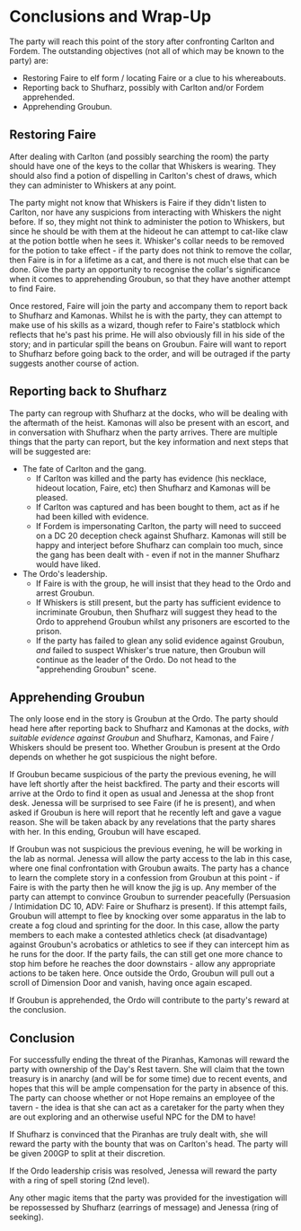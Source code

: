 # Conclusions and Wrap-Up

The party will reach this point of the story after confronting Carlton and Fordem.
The outstanding objectives (not all of which may be known to the party) are:

- Restoring Faire to elf form / locating Faire or a clue to his whereabouts.
- Reporting back to Shufharz, possibly with Carlton and/or Fordem apprehended.
- Apprehending Groubun.

## Restoring Faire

After dealing with Carlton (and possibly searching the room) the party should have one of the keys to the collar that Whiskers is wearing.
They should also find a potion of dispelling in Carlton's chest of draws, which they can administer to Whiskers at any point.

The party might not know that Whiskers is Faire if they didn't listen to Carlton, nor have any suspicions from interacting with Whiskers the night before.
If so, they might not think to administer the potion to Whiskers, but since he should be with them at the hideout he can attempt to cat-like claw at the potion bottle when he sees it.
Whisker's collar needs to be removed for the potion to take effect - if the party does not think to remove the collar, then Faire is in for a lifetime as a cat, and there is not much else that can be done.
Give the party an opportunity to recognise the collar's significance when it comes to apprehending Groubun, so that they have another attempt to find Faire.

Once restored, Faire will join the party and accompany them to report back to Shufharz and Kamonas.
Whilst he is with the party, they can attempt to make use of his skills as a wizard, though refer to Faire's statblock which reflects that he's past his prime.
He will also obviously fill in his side of the story; and in particular spill the beans on Groubun.
Faire will want to report to Shufharz before going back to the order, and will be outraged if the party suggests another course of action.

## Reporting back to Shufharz

The party can regroup with Shufharz at the docks, who will be dealing with the aftermath of the heist.
Kamonas will also be present with an escort, and in conversation with Shufharz when the party arrives.
There are multiple things that the party can report, but the key information and next steps that will be suggested are:

- The fate of Carlton and the gang.
  - If Carlton was killed and the party has evidence (his necklace, hideout location, Faire, etc) then Shufharz and Kamonas will be pleased.
  - If Carlton was captured and has been bought to them, act as if he had been killed with evidence.
  - If Fordem is impersonating Carlton, the party will need to succeed on a DC 20 deception check against Shufharz. Kamonas will still be happy and interject before Shufharz can complain too much, since the gang has been dealt with - even if not in the manner Shufharz would have liked.
- The Ordo's leadership.
  - If Faire is with the group, he will insist that they head to the Ordo and arrest Groubun.
  - If Whiskers is still present, but the party has sufficient evidence to incriminate Groubun, then Shufharz will suggest they head to the Ordo to apprehend Groubun whilst any prisoners are escorted to the prison.
  - If the party has failed to glean any solid evidence against Groubun, _and_ failed to suspect Whisker's true nature, then Groubun will continue as the leader of the Ordo. Do not head to the "apprehending Groubun" scene.

## Apprehending Groubun

The only loose end in the story is Groubun at the Ordo.
The party should head here after reporting back to Shufharz and Kamonas at the docks, _with suitable evidence against Groubun_ and Shufharz, Kamonas, and Faire / Whiskers should be present too.
Whether Groubun is present at the Ordo depends on whether he got suspicious the night before.

If Groubun became suspicious of the party the previous evening, he will have left shortly after the heist backfired.
The party and their escorts will arrive at the Ordo to find it open as usual and Jenessa at the shop front desk.
Jenessa will be surprised to see Faire (if he is present), and when asked if Groubun is here will report that he recently left and gave a vague reason.
She will be taken aback by any revelations that the party shares with her.
In this ending, Groubun will have escaped.

If Groubun was not suspicious the previous evening, he will be working in the lab as normal.
Jenessa will allow the party access to the lab in this case, where one final confrontation with Groubun awaits.
The party has a chance to learn the complete story in a confession from Groubun at this point - if Faire is with the party then he will know the jig is up.
Any member of the party can attempt to convince Groubun to surrender peacefully (Persuasion / Intimidation DC 10, ADV: Faire or Shufharz is present).
If this attempt fails, Groubun will attempt to flee by knocking over some apparatus in the lab to create a fog cloud and sprinting for the door.
In this case, allow the party members to each make a contested athletics check (at disadvantage) against Groubun's acrobatics or athletics to see if they can intercept him as he runs for the door.
If the party fails, the can still get one more chance to stop him before he reaches the door downstairs - allow any appropriate actions to be taken here.
Once outside the Ordo, Groubun will pull out a scroll of Dimension Door and vanish, having once again escaped.

If Groubun is apprehended, the Ordo will contribute to the party's reward at the conclusion.

## Conclusion

For successfully ending the threat of the Piranhas, Kamonas will reward the party with ownership of the Day's Rest tavern.
She will claim that the town treasury is in anarchy (and will be for some time) due to recent events, and hopes that this will be ample compensation for the party in absence of this.
The party can choose whether or not Hope remains an employee of the tavern - the idea is that she can act as a caretaker for the party when they are out exploring and an otherwise useful NPC for the DM to have!

If Shufharz is convinced that the Piranhas are truly dealt with, she will reward the party with the bounty that was on Carlton's head.
The party will be given 200GP to split at their discretion.

If the Ordo leadership crisis was resolved, Jenessa will reward the party with a ring of spell storing (2nd level).

Any other magic items that the party was provided for the investigation will be repossessed by Shufharz (earrings of message) and Jenessa (ring of seeking).
